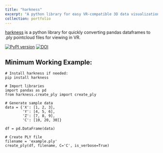 ```yaml
---
title: "harkness"
excerpt: "A python library for easy VR-compatible 3D data visualization.<br/><img src='/images/image20849.jpg'>"
collection: portfolio
---
```


[harkness](https://github.com/KCollins/harkness) is a python library for quickly converting pandas dataframes to .ply pointcloud files for viewing in VR.

[![PyPI version](https://badge.fury.io/py/harkness.svg)](https://badge.fury.io/py/harkness) [![DOI](https://zenodo.org/badge/DOI/10.5281/zenodo.10223765.svg)](https://doi.org/10.5281/zenodo.10223765)

## Minimum Working Example:
```
# Install harkness if needed:
pip install harkness

# Import libraries
import pandas as pd
from harkness.create_ply import create_ply

# Generate sample data
data = {'X': [1, 2, 3],
        'Y': [4, 5, 6],
        'Z': [7, 8, 9],
        'C': [10, 20, 30]}

df = pd.DataFrame(data)

# Create PLY file
filename = 'example.ply'
create_ply(df, filename, C='C', is_verbose=True)
```

<!-- Import the component -->
<script type="module" src="https://ajax.googleapis.com/ajax/libs/model-viewer/3.3.0/model-viewer.min.js"></script>

<!-- Use it like any other HTML element -->
<model-viewer alt="Neil Armstrong's Spacesuit from the Smithsonian Digitization Programs Office and National Air and Space Museum" src="shared-assets/models/NeilArmstrong.glb" ar environment-image="shared-assets/environments/moon_1k.hdr" poster="shared-assets/models/NeilArmstrong.webp" shadow-intensity="1" camera-controls touch-action="pan-y"></model-viewer>


<!-- <meta name="twitter:card" content="player"/>
<meta name="twitter:site" content="modelviewer"/>
<meta name="twitter:player:width" content="480"/>
<meta name="twitter:player:height" content="480"/>
<meta name="twitter:player" content="https://modelviewer.dev/examples/twitter/player.html?src=https://modelviewer.dev/shared-assets/models/NeilArmstrong.glb&poster=https://modelviewer.dev/shared-assets/models/NeilArmstrongPoster.webp&alt=Neil%20Armstrong%27s%20Spacesuit%20from%20the%20Smithsonian%20Digitization%20Programs%20Office%20and%20National%20Air%20and%20Space%20Museum&environmentImage=https%3A%2F%2Fmodelviewer.dev%2Fshared-assets%2Fenvironments%2Fmoon_1k.hdr"/>
<meta property="og:title" content="3D model-viewer embed"/>
<meta property="og:description" content="Neil Armstrong's Spacesuit from the Smithsonian Digitization Programs Office and National Air and Space Museum"/>
<meta property="og:image" content="https://modelviewer.dev/shared-assets/models/NeilArmstrong.png"/>

<meta http-equiv="refresh" content="0; url='https://modelviewer.dev/'"/> -->
    
